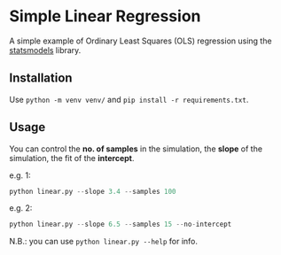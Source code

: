 # Simple Linear Regression

A simple example of Ordinary Least Squares (OLS) regression using the [statsmodels](https://www.statsmodels.org/stable/index.html) library.

## Installation

Use `python -m venv venv/` and `pip install -r requirements.txt`.

## Usage

You can control the **no. of samples** in the simulation, the **slope** of the simulation, the fit of the **intercept**.

e.g. 1:

```python
python linear.py --slope 3.4 --samples 100
```

e.g. 2:

```python
python linear.py --slope 6.5 --samples 15 --no-intercept
```

N.B.: you can use `python linear.py --help` for info.
